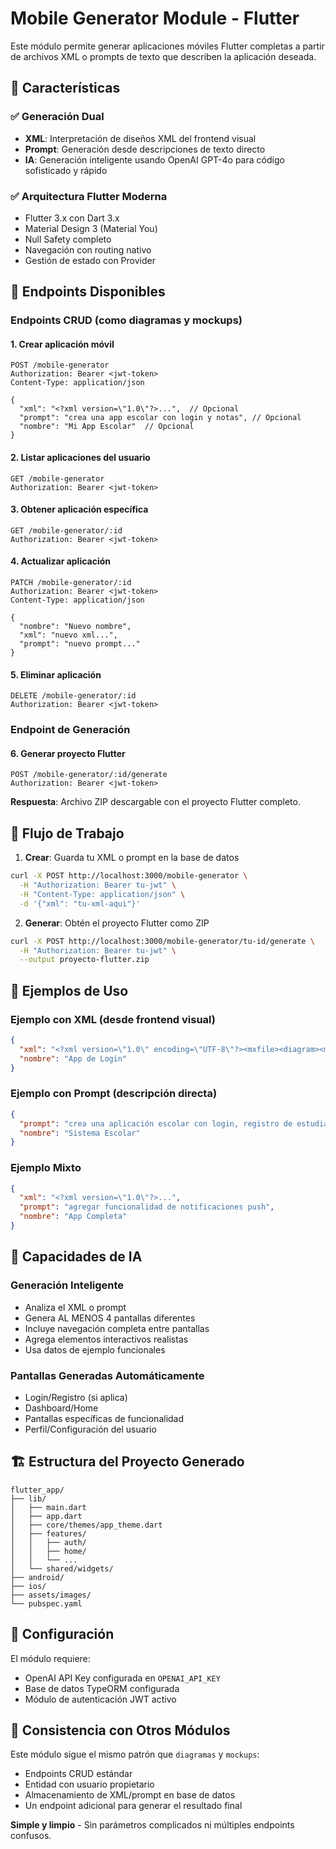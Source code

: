 # Mobile Generator Module - Flutter

Este módulo permite generar aplicaciones móviles Flutter completas a partir de archivos XML o prompts de texto que describen la aplicación deseada.

## 🚀 Características

### ✅ Generación Dual
- **XML**: Interpretación de diseños XML del frontend visual  
- **Prompt**: Generación desde descripciones de texto directo
- **IA**: Generación inteligente usando OpenAI GPT-4o para código sofisticado y rápido

### ✅ Arquitectura Flutter Moderna
- Flutter 3.x con Dart 3.x
- Material Design 3 (Material You)
- Null Safety completo
- Navegación con routing nativo
- Gestión de estado con Provider

## 📱 Endpoints Disponibles

### Endpoints CRUD (como diagramas y mockups)

#### 1. Crear aplicación móvil
```http
POST /mobile-generator
Authorization: Bearer <jwt-token>
Content-Type: application/json

{
  "xml": "<?xml version=\"1.0\"?>...",  // Opcional
  "prompt": "crea una app escolar con login y notas", // Opcional
  "nombre": "Mi App Escolar"  // Opcional
}
```

#### 2. Listar aplicaciones del usuario
```http
GET /mobile-generator
Authorization: Bearer <jwt-token>
```

#### 3. Obtener aplicación específica
```http
GET /mobile-generator/:id
Authorization: Bearer <jwt-token>
```

#### 4. Actualizar aplicación
```http
PATCH /mobile-generator/:id
Authorization: Bearer <jwt-token>
Content-Type: application/json

{
  "nombre": "Nuevo nombre",
  "xml": "nuevo xml...",
  "prompt": "nuevo prompt..."
}
```

#### 5. Eliminar aplicación
```http
DELETE /mobile-generator/:id
Authorization: Bearer <jwt-token>
```

### Endpoint de Generación

#### 6. Generar proyecto Flutter
```http
POST /mobile-generator/:id/generate
Authorization: Bearer <jwt-token>
```

**Respuesta**: Archivo ZIP descargable con el proyecto Flutter completo.

## 🔄 Flujo de Trabajo

1. **Crear**: Guarda tu XML o prompt en la base de datos
```bash
curl -X POST http://localhost:3000/mobile-generator \
  -H "Authorization: Bearer tu-jwt" \
  -H "Content-Type: application/json" \
  -d '{"xml": "tu-xml-aqui"}'
```

2. **Generar**: Obtén el proyecto Flutter como ZIP
```bash
curl -X POST http://localhost:3000/mobile-generator/tu-id/generate \
  -H "Authorization: Bearer tu-jwt" \
  --output proyecto-flutter.zip
```

## 📝 Ejemplos de Uso

### Ejemplo con XML (desde frontend visual)
```json
{
  "xml": "<?xml version=\"1.0\" encoding=\"UTF-8\"?><mxfile><diagram><mxCell value=\"Login Screen\"/></diagram></mxfile>",
  "nombre": "App de Login"
}
```

### Ejemplo con Prompt (descripción directa)
```json
{
  "prompt": "crea una aplicación escolar con login, registro de estudiantes, vista de notas y panel administrativo",
  "nombre": "Sistema Escolar"
}
```

### Ejemplo Mixto
```json
{
  "xml": "<?xml version=\"1.0\"?>...",
  "prompt": "agregar funcionalidad de notificaciones push",
  "nombre": "App Completa"
}
```

## 🧠 Capacidades de IA

### Generación Inteligente
- Analiza el XML o prompt
- Genera AL MENOS 4 pantallas diferentes
- Incluye navegación completa entre pantallas
- Agrega elementos interactivos realistas
- Usa datos de ejemplo funcionales

### Pantallas Generadas Automáticamente
- Login/Registro (si aplica)
- Dashboard/Home
- Pantallas específicas de funcionalidad
- Perfil/Configuración del usuario

## 🏗️ Estructura del Proyecto Generado

```
flutter_app/
├── lib/
│   ├── main.dart
│   ├── app.dart
│   ├── core/themes/app_theme.dart
│   ├── features/
│   │   ├── auth/
│   │   ├── home/
│   │   └── ...
│   └── shared/widgets/
├── android/
├── ios/
├── assets/images/
└── pubspec.yaml
```

## 🔧 Configuración

El módulo requiere:
- OpenAI API Key configurada en `OPENAI_API_KEY`
- Base de datos TypeORM configurada
- Módulo de autenticación JWT activo

## 🎯 Consistencia con Otros Módulos

Este módulo sigue el mismo patrón que `diagramas` y `mockups`:
- Endpoints CRUD estándar
- Entidad con usuario propietario  
- Almacenamiento de XML/prompt en base de datos
- Un endpoint adicional para generar el resultado final

**Simple y limpio** - Sin parámetros complicados ni múltiples endpoints confusos. 